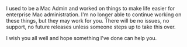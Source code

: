 I used to be a Mac Admin and worked on things to make life easier for enterprise Mac administration.
I'm no longer able to continue working on these things, but they may work for you. There will be no issues, no support, no future releases unless someone steps up to take this over.

I wish you all well and hope something I've done can help you.
